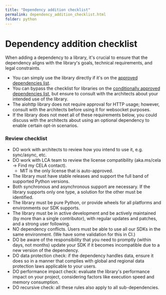 ```yaml
---
title: "Dependency addition checklist"
permalink: dependency_addition_checklist.html
folder: python
---
```


# Dependency addition checklist

When adding a dependency to a library, it's crucial to ensure that the dependency aligns with the library's goals, technical requirements, and legal constraints.

- You can simply use the library directly if it's on the [approved dependencies list](https://github.com/Azure/azure-sdk/blob/main/docs/python/approved_dependencies.md).
- You can bypass the checklist for libraries on the [conditionally approved dependencies list](https://github.com/Azure/azure-sdk/blob/main/docs/python/conditionally_approved_dependencies.md), but ensure to consult with the architects about your intended use of the library.
- The aiohttp library does not require approval for HTTP usage; however, consult with the architects before using it for websocket purposes.
- If the library does not meet all of these requirements below, you could discuss with the architects about using an optional dependency to enable certain opt-in scenarios.

### Review checklist

- DO work with architects to review how you intend to use it, e.g. sync/async, etc.
- DO work with LCA team to review the license compatibility (aka.ms/cela -> Find my CELA contact).
  - MIT is the only license that is auto-approved.
- The library must have stable releases and support the full band of supported Python versions.
- Both synchronous and asynchronous support are necessary. If the library supports only one type, a solution for the other must be identified.
- The library must be pure Python, or provide wheels for all platforms and environments our SDK supports.
- The library must be in active development and be actively maintained (by more than a single contributor), with regular updates and patches, and a strong user following.
- NO dependency conflicts. Users must be able to use all our SDKs in the same environment. (We have some validation for this in CI.)
- DO be aware of the responsibility that you need to promptly (within days, not months) update your SDK if it becomes incompatible due to a new version of the dependency.
- DO data protection check: if the dependency handles data, ensure it does so in a manner that complies with global and regional data protection laws applicable to your users.
- DO performance impact check: evaluate the library's performance impact on your project, considering factors like execution speed and memory consumption.
- DO recursive check: all these rules also apply to all sub-dependencies.
